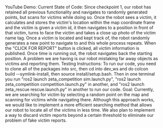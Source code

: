 YouTube Demo:
Current State of Code:
Since checkpoint 1, our robot has retained all previous functionality and navigates to randomly generated points, but scans for victims while doing so. Once the robot sees a victim, it calculates and stores the victim's location within the map coordinate frame and the victim is given a victim id, it then navigates to a position in front of that victim, turns to face the victim and takes a close up photo of the victim name tag. Once a victim is located and kept track of, the robot randomly generates a new point to navigate to and this whole process repeats. When the "CLICK FOR REPORT" button is clicked, all victim information is published. Once time is running out, the robot navigates back the starting position. A problem we are having is our robot mistaking far away objects as victims and reporting them.
Testing Instructions:
To run our code, you need to clone all of the packages into src, then cd into dev_ws and do colcon build --symlink-install, then source install/setup.bash. Then in one terminal you run "ros2 launch zeta_competition sim.launch.py", "ros2 launch zeta_competition competition.launch.py" in another, and "ros2 launch zeta_rescue rescue.launch.py" in another to run our code.
Goal:
Currently, we are searching for victim by selecting a random point on the map and scanning for victims while navigating there. Although this approach works, we would like to implement a more efficient searching method that allows our robot to locate all of the victims in less time. We also plan to implement a way to discard victim reports beyond a certain threshold to eliminate our problem of fake victim reports.